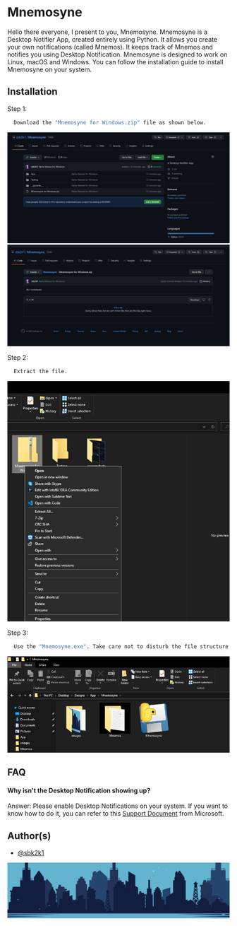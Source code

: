 
# Mnemosyne

Hello there everyone, I present to you, Mnemosyne. Mnemosyne is a Desktop Notifier App, created entirely using Python. It allows you create your own notifications (called Mnemos). It keeps track of Mnemos and notifies you using Desktop Notification. Mnemosyne is designed to work on Linux, macOS and Windows. You can follow the installation guide to install Mnemosyne on your system.


## Installation

Step 1:

```bash
  Download the "Mnemosyne for Windows.zip" file as shown below.
```
![App Screenshot](https://github.com/sbk2k1/Mnemosyne/blob/master/screenshots/Download%201.PNG)
![App Screenshot](https://github.com/sbk2k1/Mnemosyne/blob/master/screenshots/Download%202.PNG)


Step 2:

```bash
  Extract the file.
```

![App Screenshot](https://github.com/sbk2k1/Mnemosyne/blob/master/screenshots/Extract.png)


Step 3:

```bash
  Use the "Mnemosyne.exe". Take care not to disturb the file structure after extraction.
```

![App Screenshot](https://github.com/sbk2k1/Mnemosyne/blob/master/screenshots/Files.png)




## FAQ

#### Why isn't the Desktop Notification showing up?

Answer: Please enable Desktop Notifications on your system. If you want to know how to do it, you can refer to this [Support Document](https://support.microsoft.com/en-us/windows/change-notification-and-quick-settings-in-windows-ddcbbcd4-0a02-f6e4-fe14-6766d850f294) from Microsoft.



## Author(s)

- [@sbk2k1](https://www.github.com/sbk2k1)


![Logo](https://github.com/sbk2k1/Mnemosyne/blob/master/App/images/city.png)

